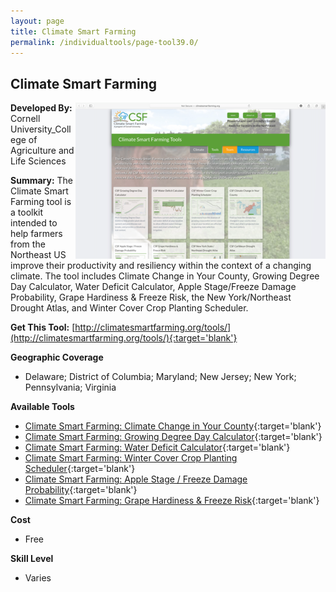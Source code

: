```yaml
---
layout: page
title: Climate Smart Farming
permalink: /individualtools/page-tool39.0/
---
```

## Climate Smart Farming

<img src="/images/scaled_250_400/TOOLID_39.0_ScreenCapture-1.png" style="max-height:250px;max-width:400;" align="right"/>

**Developed By:** Cornell University_College of Agriculture and Life Sciences

**Summary:** The Climate Smart Farming tool is a toolkit intended to help farmers from the Northeast US  improve their productivity and resiliency within the context of a changing climate. The tool includes Climate Change in Your County, Growing Degree Day Calculator, Water Deficit Calculator, Apple Stage/Freeze Damage Probability, Grape Hardiness & Freeze Risk, the New York/Northeast Drought Atlas, and Winter Cover Crop Planting Scheduler.

**Get This Tool:** [http://climatesmartfarming.org/tools/](http://climatesmartfarming.org/tools/){:target='blank'}

**Geographic Coverage**

* Delaware; District of Columbia; Maryland; New Jersey; New York; Pennsylvania; Virginia

**Available Tools**

*  [Climate Smart Farming: Climate Change in Your County](/collection/page-tool39.1/){:target='blank'}
*  [Climate Smart Farming: Growing Degree Day Calculator](/collection/page-tool39.2/){:target='blank'}
*  [Climate Smart Farming: Water Deficit Calculator](/collection/page-tool39.3/){:target='blank'}
*  [Climate Smart Farming: Winter Cover Crop Planting Scheduler](/collection/page-tool39.4/){:target='blank'}
*  [Climate Smart Farming: Apple Stage / Freeze Damage Probability](/collection/page-tool39.5/){:target='blank'}
*  [Climate Smart Farming: Grape Hardiness & Freeze Risk](/collection/page-tool39.6/){:target='blank'}

**Cost**

* Free

**Skill Level**

* Varies
